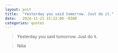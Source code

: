 ```yaml
---
layout: post
title:  "Yesterday you said tomorrow. Just do it."
date:   2024-11-21 15:22:00 -0300
categories: quotes
---
```

>Yesterday you said tomorrow. Just do it.

>Nike
